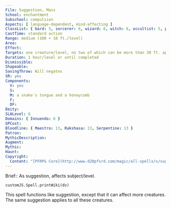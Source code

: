 ```yaml
---
File: Suggestion, Mass
School: enchantment
Subschool: compulsion
Aspects: [ language-dependent, mind-affecting ]
ClassList: { bard: 5, sorcerer: 6, wizard: 6, witch: 6, occultist: 5, psychic: 5, mesmerist: 5 }
CastTime: standard action
Range: medium (100 + 10 ft./level)
Area: 
Effect: 
Targets: one creature/level, no two of which can be more than 30 ft. apart
Duration: 1 hour/level or until completed
Dismissible: 
Shapeable: 
SavingThrow: Will negates
SR: yes
Components:
  V: yes
  S: 
  M: a snake's tongue and a honeycomb
  F: 
  DF: 
Deity: 
SLALevel: 6
Domains: { Innuendo: 6 }
GPCost: 
Bloodline: { Maestro: 13, Rakshasa: 13, Serpentine: 13 }
Patron: 
MythicDescription: 
Augment: 
Mythic: 
Haunt: 
Copyright:
  Content: "[PFRPG Core](http://www.d20pfsrd.com/magic/all-spells/s/suggestion)"
---
```

Brief:: As suggestion, affects subject/level.

```dataviewjs
customJS.Spell.printWiki(dv)
```

This spell functions like suggestion, except that it can affect more creatures. The same suggestion applies to all these creatures.
